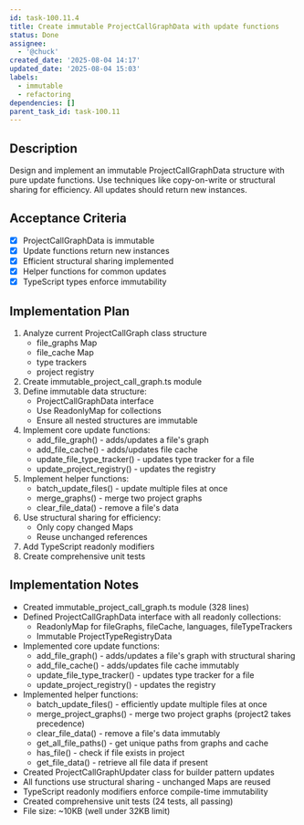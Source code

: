 ```yaml
---
id: task-100.11.4
title: Create immutable ProjectCallGraphData with update functions
status: Done
assignee:
  - '@chuck'
created_date: '2025-08-04 14:17'
updated_date: '2025-08-04 15:03'
labels:
  - immutable
  - refactoring
dependencies: []
parent_task_id: task-100.11
---
```


## Description

Design and implement an immutable ProjectCallGraphData structure with pure update functions. Use techniques like copy-on-write or structural sharing for efficiency. All updates should return new instances.

## Acceptance Criteria

- [x] ProjectCallGraphData is immutable
- [x] Update functions return new instances
- [x] Efficient structural sharing implemented
- [x] Helper functions for common updates
- [x] TypeScript types enforce immutability

## Implementation Plan

1. Analyze current ProjectCallGraph class structure
   - file_graphs Map
   - file_cache Map
   - type trackers
   - project registry
2. Create immutable_project_call_graph.ts module
3. Define immutable data structure:
   - ProjectCallGraphData interface
   - Use ReadonlyMap for collections
   - Ensure all nested structures are immutable
4. Implement core update functions:
   - add_file_graph() - adds/updates a file's graph
   - add_file_cache() - adds/updates file cache
   - update_file_type_tracker() - updates type tracker for a file
   - update_project_registry() - updates the registry
5. Implement helper functions:
   - batch_update_files() - update multiple files at once
   - merge_graphs() - merge two project graphs
   - clear_file_data() - remove a file's data
6. Use structural sharing for efficiency:
   - Only copy changed Maps
   - Reuse unchanged references
7. Add TypeScript readonly modifiers
8. Create comprehensive unit tests

## Implementation Notes

- Created immutable_project_call_graph.ts module (328 lines)
- Defined ProjectCallGraphData interface with all readonly collections:
  - ReadonlyMap for fileGraphs, fileCache, languages, fileTypeTrackers
  - Immutable ProjectTypeRegistryData
- Implemented core update functions:
  - add_file_graph() - adds/updates a file's graph with structural sharing
  - add_file_cache() - adds/updates file cache immutably
  - update_file_type_tracker() - updates type tracker for a file
  - update_project_registry() - updates the registry
- Implemented helper functions:
  - batch_update_files() - efficiently update multiple files at once
  - merge_project_graphs() - merge two project graphs (project2 takes precedence)
  - clear_file_data() - remove a file's data immutably
  - get_all_file_paths() - get unique paths from graphs and cache
  - has_file() - check if file exists in project
  - get_file_data() - retrieve all file data if present
- Created ProjectCallGraphUpdater class for builder pattern updates
- All functions use structural sharing - unchanged Maps are reused
- TypeScript readonly modifiers enforce compile-time immutability
- Created comprehensive unit tests (24 tests, all passing)
- File size: ~10KB (well under 32KB limit)
